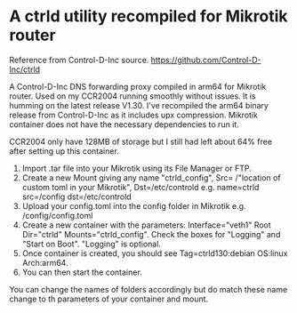 # A ctrld utility recompiled for Mikrotik router

Reference from Control-D-Inc source.
https://github.com/Control-D-Inc/ctrld

A Control-D-Inc DNS forwarding proxy compiled in arm64 for Mikrotik router. Used on my CCR2004 running smoothly without issues. It is humming on the latest release V1.30.
I've recompiled the arm64 binary release from Control-D-Inc as it includes upx compression. Mikrotik container does not have the necessary dependencies to run it.

CCR2004 only have 128MB of storage but I still had left about 64% free after setting up this container.

1. Import .tar file into your Mikrotik using its File Manager or FTP.
2. Create a new Mount giving any name "ctrld_config", Src= /"location of custom toml in your Mikrotik", Dst=/etc/controld
   e.g. name=ctrld src=/config dst=/etc/controld
3. Upload your config.toml into the config folder in Mikrotik e.g. /config/config.toml
4. Create a new container with the parameters: Interface="veth1" Root Dir="ctrld" Mounts="ctrld_config". Check the boxes for "Logging" and "Start on Boot". "Logging" is optional.
5. Once container is created, you should see Tag=ctrld130:debian OS:linux Arch:arm64.
6. You can then start the container.

You can change the names of folders accordingly but do match these name change to th parameters of your container and mount.
